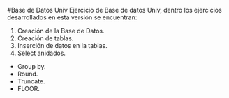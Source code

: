 #Base de Datos Univ
Ejercicio de Base de datos Univ, dentro los ejercicios desarrollados en esta versión se encuentran:

1. Creación de la Base de Datos.
2. Creación de tablas.
3. Inserción de datos en la tablas.
5. Select anidados.
* Group by.
* Round.
* Truncate.
* FLOOR.


